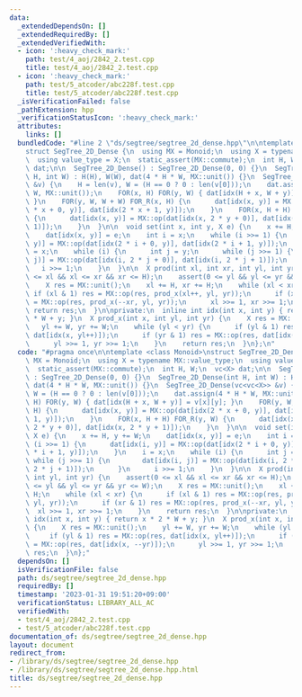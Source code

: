 ```yaml
---
data:
  _extendedDependsOn: []
  _extendedRequiredBy: []
  _extendedVerifiedWith:
  - icon: ':heavy_check_mark:'
    path: test/4_aoj/2842_2.test.cpp
    title: test/4_aoj/2842_2.test.cpp
  - icon: ':heavy_check_mark:'
    path: test/5_atcoder/abc228f.test.cpp
    title: test/5_atcoder/abc228f.test.cpp
  _isVerificationFailed: false
  _pathExtension: hpp
  _verificationStatusIcon: ':heavy_check_mark:'
  attributes:
    links: []
  bundledCode: "#line 2 \"ds/segtree/segtree_2d_dense.hpp\"\n\ntemplate <class Monoid>\n\
    struct SegTree_2D_Dense {\n  using MX = Monoid;\n  using X = typename MX::value_type;\n\
    \  using value_type = X;\n  static_assert(MX::commute);\n  int H, W;\n  vc<X>\
    \ dat;\n\n  SegTree_2D_Dense() : SegTree_2D_Dense(0, 0) {}\n  SegTree_2D_Dense(int\
    \ H, int W) : H(H), W(W), dat(4 * H * W, MX::unit()) {}\n  SegTree_2D_Dense(vc<vc<X>>\
    \ &v) {\n    H = len(v), W = (H == 0 ? 0 : len(v[0]));\n    dat.assign(4 * H *\
    \ W, MX::unit());\n    FOR(x, H) FOR(y, W) { dat[idx(H + x, W + y)] = v[x][y];\
    \ }\n    FOR(y, W, W + W) FOR_R(x, H) {\n      dat[idx(x, y)] = MX::op(dat[idx(2\
    \ * x + 0, y)], dat[idx(2 * x + 1, y)]);\n    }\n    FOR(x, H + H) FOR_R(y, W)\
    \ {\n      dat[idx(x, y)] = MX::op(dat[idx(x, 2 * y + 0)], dat[idx(x, 2 * y +\
    \ 1)]);\n    }\n  }\n\n  void set(int x, int y, X e) {\n    x += H, y += W;\n\
    \    dat[idx(x, y)] = e;\n    int i = x;\n    while (i >>= 1) {\n      dat[idx(i,\
    \ y)] = MX::op(dat[idx(2 * i + 0, y)], dat[idx(2 * i + 1, y)]);\n    }\n    i\
    \ = x;\n    while (i) {\n      int j = y;\n      while (j >>= 1) {\n        dat[idx(i,\
    \ j)] = MX::op(dat[idx(i, 2 * j + 0)], dat[idx(i, 2 * j + 1)]);\n      }\n   \
    \   i >>= 1;\n    }\n  }\n\n  X prod(int xl, int xr, int yl, int yr) {\n    assert(0\
    \ <= xl && xl <= xr && xr <= H);\n    assert(0 <= yl && yl <= yr && yr <= W);\n\
    \    X res = MX::unit();\n    xl += H, xr += H;\n    while (xl < xr) {\n     \
    \ if (xl & 1) res = MX::op(res, prod_x(xl++, yl, yr));\n      if (xr & 1) res\
    \ = MX::op(res, prod_x(--xr, yl, yr));\n      xl >>= 1, xr >>= 1;\n    }\n   \
    \ return res;\n  }\n\nprivate:\n  inline int idx(int x, int y) { return x * 2\
    \ * W + y; }\n  X prod_x(int x, int yl, int yr) {\n    X res = MX::unit();\n \
    \   yl += W, yr += W;\n    while (yl < yr) {\n      if (yl & 1) res = MX::op(res,\
    \ dat[idx(x, yl++)]);\n      if (yr & 1) res = MX::op(res, dat[idx(x, --yr)]);\n\
    \      yl >>= 1, yr >>= 1;\n    }\n    return res;\n  }\n};\n"
  code: "#pragma once\n\ntemplate <class Monoid>\nstruct SegTree_2D_Dense {\n  using\
    \ MX = Monoid;\n  using X = typename MX::value_type;\n  using value_type = X;\n\
    \  static_assert(MX::commute);\n  int H, W;\n  vc<X> dat;\n\n  SegTree_2D_Dense()\
    \ : SegTree_2D_Dense(0, 0) {}\n  SegTree_2D_Dense(int H, int W) : H(H), W(W),\
    \ dat(4 * H * W, MX::unit()) {}\n  SegTree_2D_Dense(vc<vc<X>> &v) {\n    H = len(v),\
    \ W = (H == 0 ? 0 : len(v[0]));\n    dat.assign(4 * H * W, MX::unit());\n    FOR(x,\
    \ H) FOR(y, W) { dat[idx(H + x, W + y)] = v[x][y]; }\n    FOR(y, W, W + W) FOR_R(x,\
    \ H) {\n      dat[idx(x, y)] = MX::op(dat[idx(2 * x + 0, y)], dat[idx(2 * x +\
    \ 1, y)]);\n    }\n    FOR(x, H + H) FOR_R(y, W) {\n      dat[idx(x, y)] = MX::op(dat[idx(x,\
    \ 2 * y + 0)], dat[idx(x, 2 * y + 1)]);\n    }\n  }\n\n  void set(int x, int y,\
    \ X e) {\n    x += H, y += W;\n    dat[idx(x, y)] = e;\n    int i = x;\n    while\
    \ (i >>= 1) {\n      dat[idx(i, y)] = MX::op(dat[idx(2 * i + 0, y)], dat[idx(2\
    \ * i + 1, y)]);\n    }\n    i = x;\n    while (i) {\n      int j = y;\n     \
    \ while (j >>= 1) {\n        dat[idx(i, j)] = MX::op(dat[idx(i, 2 * j + 0)], dat[idx(i,\
    \ 2 * j + 1)]);\n      }\n      i >>= 1;\n    }\n  }\n\n  X prod(int xl, int xr,\
    \ int yl, int yr) {\n    assert(0 <= xl && xl <= xr && xr <= H);\n    assert(0\
    \ <= yl && yl <= yr && yr <= W);\n    X res = MX::unit();\n    xl += H, xr +=\
    \ H;\n    while (xl < xr) {\n      if (xl & 1) res = MX::op(res, prod_x(xl++,\
    \ yl, yr));\n      if (xr & 1) res = MX::op(res, prod_x(--xr, yl, yr));\n    \
    \  xl >>= 1, xr >>= 1;\n    }\n    return res;\n  }\n\nprivate:\n  inline int\
    \ idx(int x, int y) { return x * 2 * W + y; }\n  X prod_x(int x, int yl, int yr)\
    \ {\n    X res = MX::unit();\n    yl += W, yr += W;\n    while (yl < yr) {\n \
    \     if (yl & 1) res = MX::op(res, dat[idx(x, yl++)]);\n      if (yr & 1) res\
    \ = MX::op(res, dat[idx(x, --yr)]);\n      yl >>= 1, yr >>= 1;\n    }\n    return\
    \ res;\n  }\n};"
  dependsOn: []
  isVerificationFile: false
  path: ds/segtree/segtree_2d_dense.hpp
  requiredBy: []
  timestamp: '2023-01-31 19:51:20+09:00'
  verificationStatus: LIBRARY_ALL_AC
  verifiedWith:
  - test/4_aoj/2842_2.test.cpp
  - test/5_atcoder/abc228f.test.cpp
documentation_of: ds/segtree/segtree_2d_dense.hpp
layout: document
redirect_from:
- /library/ds/segtree/segtree_2d_dense.hpp
- /library/ds/segtree/segtree_2d_dense.hpp.html
title: ds/segtree/segtree_2d_dense.hpp
---
```

